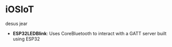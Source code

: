 # iOSIoT
desus jear



- **ESP32LEDBlink**: Uses CoreBluetooth to interact with a GATT server built using ESP32
